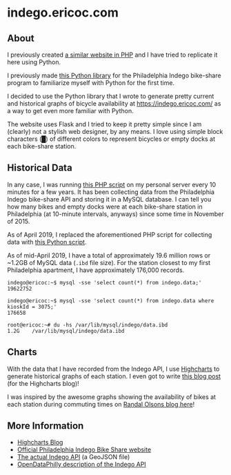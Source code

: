 indego.ericoc.com
==============================

About
-----

I previously created [a similar website in PHP](https://github.com/ericoc/indegophp.ericoc.com) and I have tried to replicate it here using Python.

I previously made [this Python library](https://github.com/ericoc/indego-py-lib) for the Philadelphia Indego bike-share program to familiarize myself with Python for the first time.

I decided to use the Python library that I wrote to generate pretty current and historical graphs of bicycle availability at https://indego.ericoc.com/ as a way to get even more familiar with Python. 

The website uses Flask and I tried to keep it pretty simple since I am (clearly) not a stylish web designer, by any means. I love using simple block characters (█) of different colors to represent bicycles or empty docks at each bike-share station.

Historical Data
---------------

In any case, I was running [this PHP script](https://github.com/ericoc/indegophp.ericoc.com/blob/master/backend/db_insert.php) on my personal server every 10 minutes for a few years. It has been collecting data from the Philadelphia Indego bike-share API and storing it in a MySQL database. I can tell you how many bikes and empty docks were at each bike-share station in Philadelphia (at 10-minute intervals, anyways) since some time in November of 2015.

As of April 2019, I replaced the aforementioned PHP script for collecting data with [this Python script](app/db_insert.py).

As of mid-April 2019, I have a total of approximately 19.6 million rows or ~1.2GB of MySQL data (`.ibd` file size).
For the station closest to my first Philadelphia apartment, I have approximately 176,000 records.

    indego@ericoc:~$ mysql -sse 'select count(*) from indego.data;'
    19622752

    indego@ericoc:~$ mysql -sse 'select count(*) from indego.data where kioskId = 3075;'
    176658

    root@ericoc:~# du -hs /var/lib/mysql/indego/data.ibd
    1.2G    /var/lib/mysql/indego/data.ibd

Charts
------

With the data that I have recorded from the Indego API, I use [Highcharts](http://www.highcharts.com/) to generate historical graphs of each station. I even got to write [this blog post](https://www.highcharts.com/blog/products/highcharts/250-tracking-bike-share-usage-in-philadelphia/) (for the Highcharts blog)!

I was inspired by the awesome graphs showing the availability of bikes at each station during commuting times on [Randal Olsons blog here](http://www.randalolson.com/2015/09/05/visualizing-indego-bike-share-usage-patterns-in-philadelphia-part-2/)!

More Information
----------------
* [Highcharts Blog](http://www.highcharts.com/blog)
* [Official Philadelphia Indego Bike Share website](https://www.rideindego.com/)
* [The actual Indego API](https://www.rideindego.com/stations/json/) (a GeoJSON file)
* [OpenDataPhilly description of the Indego API](https://www.opendataphilly.org/dataset/bike-share-stations)
